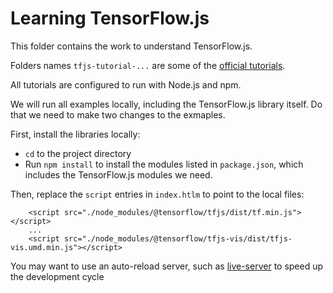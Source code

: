 # Learning TensorFlow.js

This folder contains the work to understand TensorFlow.js.

Folders names `tfjs-tutorial-...` are some of the [official tutorials](https://www.tensorflow.org/js/tutorials).

All tutorials are configured to run with Node.js and npm.

We will run all examples locally, including the TensorFlow.js library itself.
Do that we need to make two changes to the exmaples.

First, install the libraries locally:

-   `cd` to the project directory
-   Run `npm install` to install the modules listed in `package.json`, which
    includes the TensorFlow.js modules we need.

Then, replace the `script` entries in `index.htlm` to point to the local files:

        <script src="./node_modules/@tensorflow/tfjs/dist/tf.min.js"></script>
        ...
        <script src="./node_modules/@tensorflow/tfjs-vis/dist/tfjs-vis.umd.min.js"></script>

You may want to use an auto-reload server, such as [live-server](https://www.npmjs.com/package/live-server)
to speed up the development cycle
